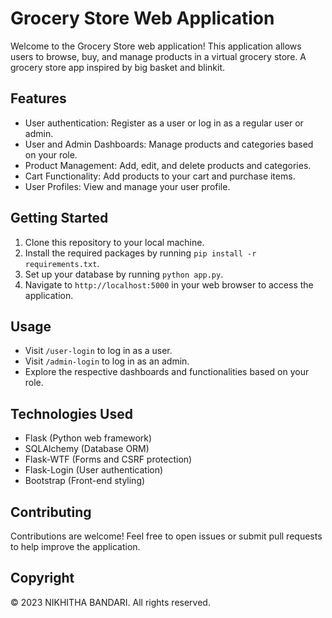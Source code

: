 
# Grocery Store Web Application

Welcome to the Grocery Store web application! This application allows users to browse, buy, and manage products in a virtual grocery store. A grocery store app inspired by big basket and blinkit.

## Features

- User authentication: Register as a user or log in as a regular user or admin.
- User and Admin Dashboards: Manage products and categories based on your role.
- Product Management: Add, edit, and delete products and categories.
- Cart Functionality: Add products to your cart and purchase items.
- User Profiles: View and manage your user profile.

## Getting Started

1. Clone this repository to your local machine.
2. Install the required packages by running `pip install -r requirements.txt`.
3. Set up your database by running `python app.py`.
4. Navigate to `http://localhost:5000` in your web browser to access the application.

## Usage

- Visit `/user-login` to log in as a user.
- Visit `/admin-login` to log in as an admin.
- Explore the respective dashboards and functionalities based on your role.

## Technologies Used

- Flask (Python web framework)
- SQLAlchemy (Database ORM)
- Flask-WTF (Forms and CSRF protection)
- Flask-Login (User authentication)
- Bootstrap (Front-end styling)

## Contributing

Contributions are welcome! Feel free to open issues or submit pull requests to help improve the application.

## Copyright

&copy; 2023 NIKHITHA BANDARI. All rights reserved.


